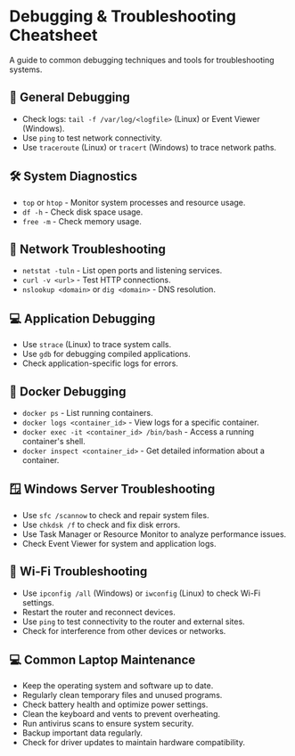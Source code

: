 # Debugging & Troubleshooting Cheatsheet

A guide to common debugging techniques and tools for troubleshooting systems.

## 🐞 General Debugging
- Check logs: `tail -f /var/log/<logfile>` (Linux) or Event Viewer (Windows).
- Use `ping` to test network connectivity.
- Use `traceroute` (Linux) or `tracert` (Windows) to trace network paths.

## 🛠️ System Diagnostics
- `top` or `htop` - Monitor system processes and resource usage.
- `df -h` - Check disk space usage.
- `free -m` - Check memory usage.

## 🔧 Network Troubleshooting
- `netstat -tuln` - List open ports and listening services.
- `curl -v <url>` - Test HTTP connections.
- `nslookup <domain>` or `dig <domain>` - DNS resolution.

## 💻 Application Debugging
- Use `strace` (Linux) to trace system calls.
- Use `gdb` for debugging compiled applications.
- Check application-specific logs for errors.

## 🐳 Docker Debugging
- `docker ps` - List running containers.
- `docker logs <container_id>` - View logs for a specific container.
- `docker exec -it <container_id> /bin/bash` - Access a running container's shell.
- `docker inspect <container_id>` - Get detailed information about a container.

## 🪟 Windows Server Troubleshooting
- Use `sfc /scannow` to check and repair system files.
- Use `chkdsk /f` to check and fix disk errors.
- Use Task Manager or Resource Monitor to analyze performance issues.
- Check Event Viewer for system and application logs.

## 📶 Wi-Fi Troubleshooting
- Use `ipconfig /all` (Windows) or `iwconfig` (Linux) to check Wi-Fi settings.
- Restart the router and reconnect devices.
- Use `ping` to test connectivity to the router and external sites.
- Check for interference from other devices or networks.

## 💻 Common Laptop Maintenance
- Keep the operating system and software up to date.
- Regularly clean temporary files and unused programs.
- Check battery health and optimize power settings.
- Clean the keyboard and vents to prevent overheating.
- Run antivirus scans to ensure system security.
- Backup important data regularly.
- Check for driver updates to maintain hardware compatibility.